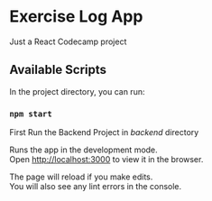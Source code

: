 # Exercise Log App

Just a React Codecamp project

## Available Scripts

In the project directory, you can run:

### `npm start`

First Run the Backend Project in _backend_ directory

Runs the app in the development mode.\
Open [http://localhost:3000](http://localhost:3000) to view it in the browser.

The page will reload if you make edits.\
You will also see any lint errors in the console.
